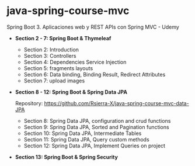 # java-spring-course-mvc
Spring Boot 3. Aplicaciones web y REST APIs con Spring MVC - Udemy

- **Section 2 - 7: Spring Boot & Thymeleaf**
  - Section 2: Introduction
  - Section 3: Controllers
  - Section 4: Dependencies Service Injection
  - Section 5: fragments layouts
  - Section 6: Data binding, Binding Result, Redirect Attributes
  - Section 7: upload images
- **Section 8 - 12: Spring Boot & Spring Data JPA**

  Repository: https://github.com/Rsierra-X/java-spring-course-mvc-data-JPA
  - Section 8: Spring Data JPA, configuration and crud functions
  - Section 9: Spring Data JPA, Sorted and Pagination functions
  - Section 10: Spring Data JPA, Intermediate Tables
  - Section 11: Spring Data JPA, Query custom methods
  - Section 12: Spring Data JPA, Implement Queries on project

- **Section 13: Spring Boot & Spring Security**
